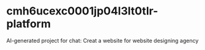 # cmh6ucexc0001jp04l3lt0tlr-platform
AI-generated project for chat: Creat a website for website designing agency
